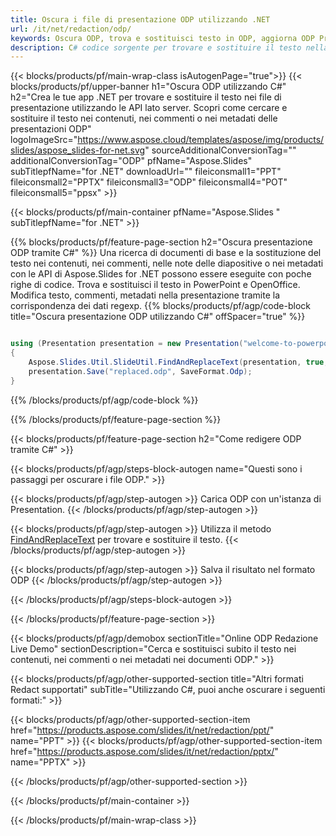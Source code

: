 ```yaml
---
title: Oscura i file di presentazione ODP utilizzando .NET
url: /it/net/redaction/odp/
keywords: Oscura ODP, trova e sostituisci testo in ODP, aggiorna ODP Presentazione
description: C# codice sorgente per trovare e sostituire il testo nella presentazione ODP.
---
```


{{< blocks/products/pf/main-wrap-class isAutogenPage="true">}}
{{< blocks/products/pf/upper-banner h1="Oscura ODP utilizzando C#" h2="Crea le tue app .NET per trovare e sostituire il testo nei file di presentazione utilizzando le API lato server. Scopri come cercare e sostituire il testo nei contenuti, nei commenti o nei metadati delle presentazioni ODP" logoImageSrc="https://www.aspose.cloud/templates/aspose/img/products/slides/aspose_slides-for-net.svg" sourceAdditionalConversionTag="" additionalConversionTag="ODP" pfName="Aspose.Slides" subTitlepfName="for .NET" downloadUrl="" fileiconsmall1="PPT" fileiconsmall2="PPTX" fileiconsmall3="ODP" fileiconsmall4="POT" fileiconsmall5="ppsx" >}}

{{< blocks/products/pf/main-container pfName="Aspose.Slides " subTitlepfName="for .NET" >}}

{{% blocks/products/pf/feature-page-section  h2="Oscura presentazione ODP tramite C#" %}}
Una ricerca di documenti di base e la sostituzione del testo nei contenuti, nei commenti, nelle note delle diapositive o nei metadati con le API di Aspose.Slides for .NET possono essere eseguite con poche righe di codice. Trova e sostituisci il testo in PowerPoint e OpenOffice. Modifica testo, commenti, metadati nella presentazione tramite la corrispondenza dei dati regexp.
{{% blocks/products/pf/agp/code-block title="Oscura presentazione ODP utilizzando C#" offSpacer="true" %}}

```cs

using (Presentation presentation = new Presentation("welcome-to-powerpoint.odp"))
{
    Aspose.Slides.Util.SlideUtil.FindAndReplaceText(presentation, true, "PowerPoint", "Aspose.Slides", null);
    presentation.Save("replaced.odp", SaveFormat.Odp);
}
```

{{% /blocks/products/pf/agp/code-block %}}

{{% /blocks/products/pf/feature-page-section %}}

{{< blocks/products/pf/feature-page-section  h2="Come redigere ODP tramite C#" >}}

{{< blocks/products/pf/agp/steps-block-autogen name="Questi sono i passaggi per oscurare i file ODP." >}}

{{< blocks/products/pf/agp/step-autogen >}}
Carica ODP con un'istanza di Presentation.
{{< /blocks/products/pf/agp/step-autogen >}}

{{< blocks/products/pf/agp/step-autogen >}}
Utilizza il metodo [FindAndReplaceText](https://reference.aspose.com/slides/net/aspose.slides.util/slideutil/findandreplacetext/) per trovare e sostituire il testo.
{{< /blocks/products/pf/agp/step-autogen >}}

{{< blocks/products/pf/agp/step-autogen >}}
Salva il risultato nel formato ODP
{{< /blocks/products/pf/agp/step-autogen >}}

{{< /blocks/products/pf/agp/steps-block-autogen >}}

{{< /blocks/products/pf/feature-page-section >}}

{{< blocks/products/pf/agp/demobox sectionTitle="Online ODP Redazione Live Demo" sectionDescription="Cerca e sostituisci subito il testo nei contenuti, nei commenti o nei metadati nei documenti ODP." >}}

{{< blocks/products/pf/agp/other-supported-section title="Altri formati Redact supportati" subTitle="Utilizzando C#, puoi anche oscurare i seguenti formati:" >}}

{{< blocks/products/pf/agp/other-supported-section-item href="https://products.aspose.com/slides/it/net/redaction/ppt/" name="PPT" >}}
{{< blocks/products/pf/agp/other-supported-section-item href="https://products.aspose.com/slides/it/net/redaction/pptx/" name="PPTX" >}}


{{< /blocks/products/pf/agp/other-supported-section >}}

{{< /blocks/products/pf/main-container >}}
    
{{< /blocks/products/pf/main-wrap-class >}}